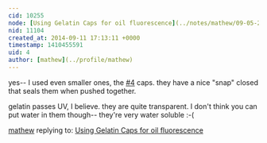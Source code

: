 ```yaml
---
cid: 10255
node: [Using Gelatin Caps for oil fluorescence](../notes/mathew/09-05-2014/using-gelatin-caps-for-oil-fluorescence)
nid: 11104
created_at: 2014-09-11 17:13:11 +0000
timestamp: 1410455591
uid: 4
author: [mathew](../profile/mathew)
---
```


yes-- I used even smaller ones, the [#4](/n/4) caps.  they have a nice "snap" closed that seals them when pushed together.  

gelatin passes UV, I believe.  they are quite transparent.  I don't think you can put water in them though-- they're very water soluble :-(

[mathew](../profile/mathew) replying to: [Using Gelatin Caps for oil fluorescence](../notes/mathew/09-05-2014/using-gelatin-caps-for-oil-fluorescence)

